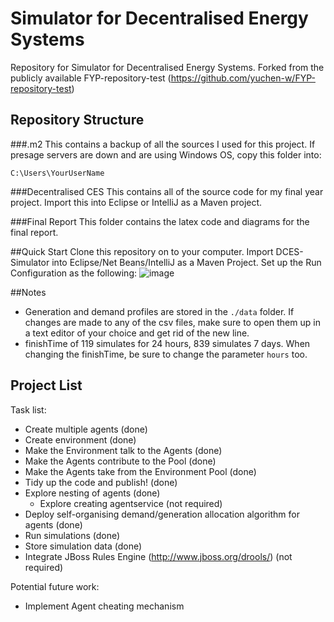 # Simulator for Decentralised Energy Systems
Repository for Simulator for Decentralised Energy Systems. Forked from the publicly available FYP-repository-test (https://github.com/yuchen-w/FYP-repository-test)
## Repository Structure
###.m2 
This contains a backup of all the sources I used for this project. If presage servers are down and are using Windows OS, copy this folder into:
```
C:\Users\YourUserName
```
###Decentralised CES
This contains all of the source code for my final year project. Import this into Eclipse or IntelliJ as a Maven project.

###Final Report
This folder contains the latex code and diagrams for the final report.

##Quick Start
Clone this repository on to your computer. Import DCES-Simulator into Eclipse/Net Beans/IntelliJ as a Maven Project.
Set up the Run Configuration as the following:
![image](https://cloud.githubusercontent.com/assets/3355737/8119285/4df7767a-108c-11e5-9cb6-6162bc0e47cd.png)

##Notes
- Generation and demand profiles are stored in the `./data` folder. If changes are made to any of the csv files, make sure to open them up in a text editor of your choice and get rid of the new line. 
- finishTime of 119 simulates for 24 hours, 839 simulates 7 days. When changing the finishTime, be sure to change the parameter `hours` too.


## Project List
Task list: 
- Create multiple agents (done)
- Create environment (done)
- Make the Environment talk to the Agents (done)
- Make the Agents contribute to the Pool (done)
- Make the Agents take from the Environment Pool (done)
- Tidy up the code and publish! (done)
- Explore nesting of agents (done)
  - Explore creating agentservice (not required)
- Deploy self-organising demand/generation allocation algorithm for agents (done)
- Run simulations (done)
- Store simulation data (done)
- Integrate JBoss Rules Engine (http://www.jboss.org/drools/) (not required)

Potential future work:
- Implement Agent cheating mechanism

